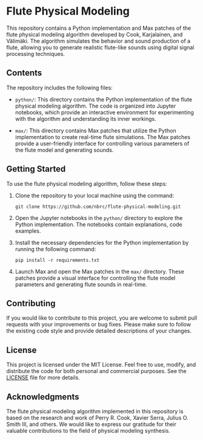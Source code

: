 # Flute Physical Modeling

This repository contains a Python implementation and Max patches of the flute physical modeling algorithm developed by Cook, Karjalainen, and Välimäki. The algorithm simulates the behavior and sound production of a flute, allowing you to generate realistic flute-like sounds using digital signal processing techniques.

## Contents

The repository includes the following files:

- `python/`: This directory contains the Python implementation of the flute physical modeling algorithm. The code is organized into Jupyter notebooks, which provide an interactive environment for experimenting with the algorithm and understanding its inner workings.

- `max/`: This directory contains Max patches that utilize the Python implementation to create real-time flute simulations. The Max patches provide a user-friendly interface for controlling various parameters of the flute model and generating sounds.

## Getting Started

To use the flute physical modeling algorithm, follow these steps:

1. Clone the repository to your local machine using the command: 
   ```
   git clone https://github.com/nbrc/flute-physical-modeling.git
   ```

2. Open the Jupyter notebooks in the `python/` directory to explore the Python implementation. The notebooks contain explanations, code examples.

3. Install the necessary dependencies for the Python implementation by running the following command:
   ```
   pip install -r requirements.txt
   ```

4. Launch Max and open the Max patches in the `max/` directory. These patches provide a visual interface for controlling the flute model parameters and generating flute sounds in real-time.

## Contributing

If you would like to contribute to this project, you are welcome to submit pull requests with your improvements or bug fixes. Please make sure to follow the existing code style and provide detailed descriptions of your changes.

## License

This project is licensed under the MIT License. Feel free to use, modify, and distribute the code for both personal and commercial purposes. See the [LICENSE](LICENSE) file for more details.

## Acknowledgments

The flute physical modeling algorithm implemented in this repository is based on the research and work of Perry R. Cook, Xavier Serra, Julius O. Smith III, and others. We would like to express our gratitude for their valuable contributions to the field of physical modeling synthesis.
